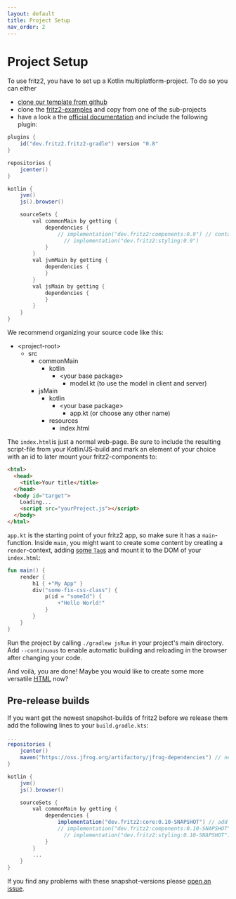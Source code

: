 ```yaml
---
layout: default
title: Project Setup
nav_order: 2
---
```

# Project Setup

To use fritz2, you have to set up a Kotlin multiplatform-project. To do so you can either
* [clone our template from github](https://github.com/jwstegemann/fritz2-template)
* clone the [fritz2-examples](https://github.com/jamowei/fritz2-examples) and copy from one of the sub-projects
* have a look a the [official documentation](https://kotlinlang.org/docs/reference/building-mpp-with-gradle.html#setting-up-a-multiplatform-project) and include the following plugin:

```gradle
plugins {
    id("dev.fritz2.fritz2-gradle") version "0.8"
}

repositories {
    jcenter()
}

kotlin {
    jvm()
    js().browser()

    sourceSets {
        val commonMain by getting {
            dependencies {
                // implementation("dev.fritz2:components:0.9") // contains styling
                  // implementation("dev.fritz2:styling:0.9")
            }
        }
        val jvmMain by getting {
            dependencies {
            }
        }
        val jsMain by getting {
            dependencies {
            }
        }
    }
}
```

We recommend organizing your source code like this:

* \<project-root\>
  * src
    * commonMain
      * kotlin
        * \<your base package\>
          * model.kt (to use the model in client and server)
    * jsMain
      * kotlin
        * \<your base package\>
          * app.kt (or choose any other name)
      * resources
        * index.html

The `index.html`is just a normal web-page. Be sure to include the resulting script-file from your Kotlin/JS-build 
and mark an element of your choice with an id to later mount your fritz2-components to:

```html
<html>
  <head>
    <title>Your title</title>
  </head>
  <body id="target">
    Loading...
    <script src="yourProject.js"></script>
  </body>
</html>
```

`app.kt` is the starting point of your fritz2 app, so make sure it has a `main`-function. 
Inside `main`, you might want to create some content by creating a `render`-context, 
adding [some `Tag`s](https://api.fritz2.dev/core/core/dev.fritz2.dom.html/-render-context/index.html) and 
mount it to the DOM of your `index.html`:

```kotlin
fun main() {
    render {
        h1 { +"My App" }
        div("some-fix-css-class") {
            p(id = "someId") {
                +"Hello World!"
            }
        }
    }
}
```

Run the project by calling `./gradlew jsRun` in your project's main directory. Add `--continuous` to enable automatic 
building and reloading in the browser after changing your code.

And voilà, you are done! Maybe you would like to create some more versatile [HTML](Attributes%20and%20CSS.html) now?  

## Pre-release builds
If you want get the newest snapshot-builds of fritz2 before we release them add the 
following lines to your `build.gradle.kts`:
```gradle
...
repositories {
    jcenter()
    maven("https://oss.jfrog.org/artifactory/jfrog-dependencies") // new repository here
}

kotlin {
    jvm()
    js().browser()

    sourceSets {
        val commonMain by getting {
            dependencies {
                implementation("dev.fritz2:core:0.10-SNAPSHOT") // add the newer snapshot version here
                // implementation("dev.fritz2:components:0.10-SNAPSHOT")
                  // implementation("dev.fritz2:styling:0.10-SNAPSHOT")
            }
        }
        ...
    }
}
```
If you find any problems with these snapshot-versions please 
[open an issue](https://github.com/jwstegemann/fritz2/issues/new/choose).